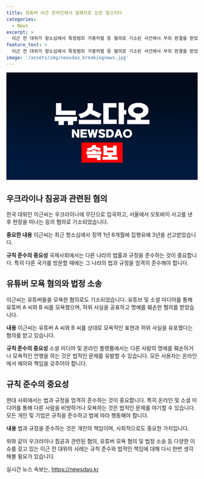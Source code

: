 ```yaml
---
title: 유튜버 이근 온라인에서 실패자로 논란 일으키다
categories:
  - News
excerpt: >
  이근 전 대위가 항소심에서 특정범죄 가중처벌 등 혐의로 기소된 사건에서 무죄 판결을 받았으며, 유튜버를 모욕한 혐의로는 벌금형이 선고되었다. 또한, 우크라이나 침공 전쟁에 참여 및 사고 후 도주 혐의도 존재하며, 현재 2심 재판 중이다. 이에 대한 사건의 전개와 피고인의 주장 등이 화제가 되고 있다.
feature_text: >
  이근 전 대위가 항소심에서 특정범죄 가중처벌 등 혐의로 기소된 사건에서 무죄 판결을 받았으며, 유튜버를 모욕한 혐의로는 벌금형이 선고되었다. 또한, 우크라이나 침공 전쟁에 참여 및 사고 후 도주 혐의도 존재하며, 현재 2심 재판 중이다. 이에 대한 사건의 전개와 피고인의 주장 등이 화제가 되고 있다.
image: '/assets/img/newsdao_breakingnews.jpg'
---
```


<p><img src="/assets/img/newsdao_breakingnews.jpg" alt="firstkoreanews 속보" /></p>

<h2 data-ke-size="size26">우크라이나 침공과 관련된 혐의</h2>

<p>한국 대위인 이근씨는 우크라이나에 무단으로 입국하고, 서울에서 오토바이 사고를 낸 후 현장을 떠나는 등의 혐의로 기소되었습니다.</p>

<p><strong>중요한 내용</strong>
이근씨는 최근 항소심에서 징역 1년 6개월에 집행유예 3년을 선고받았습니다.</p>

<p><strong>규칙 준수의 중요성</strong>
국제사회에서는 다른 나라의 법률과 규정을 준수하는 것이 중요합니다. 특히 다른 국가를 방문할 때에는 그 나라의 법과 규정을 엄격히 준수해야 합니다.</p>

<h2 data-ke-size="size26">유튜버 모욕 혐의와 법정 소송</h2>

<p>이근씨는 유튜버들을 모욕한 혐의로도 기소되었습니다. 유튜브 및 소셜 미디어를 통해 유튜버 A 씨와 B 씨를 모욕했으며, 허위 사실을 공표하고 명예를 훼손한 혐의를 받았습니다.</p>

<p><strong>내용</strong>
이근씨는 유튜버 A 씨와 B 씨를 상대로 모욕적인 표현과 허위 사실을 유포했다는 혐의를 받고 있습니다.</p>

<p><strong>규칙 준수의 중요성</strong>
소셜 미디어 및 온라인 플랫폼에서는 다른 사람의 명예를 훼손하거나 모욕적인 언행을 하는 것은 법적인 문제를 유발할 수 있습니다. 모든 사용자는 온라인에서 예의와 책임을 갖추어야 합니다.</p>

<h2 data-ke-size="size26">규칙 준수의 중요성</h2>

<p>현대 사회에서는 법과 규정을 엄격히 준수하는 것이 중요합니다. 특히 온라인 및 소셜 미디어를 통해 다른 사람을 비방하거나 모욕하는 것은 법적인 문제를 야기할 수 있습니다. 모든 개인 및 기업은 규칙을 준수하고 법에 따라 행동해야 합니다.</p>

<p><strong>내용</strong>
법과 규정을 준수하는 것은 개인의 책임이며, 사회적으로도 중요한 가치입니다.</p>

<p>위와 같이 우크라이나 침공과 관련된 혐의, 유튜버 모욕 혐의 및 법정 소송 등 다양한 이슈를 갖고 있는 이근 전 대위의 사례는 규칙 준수와 법적인 책임에 대해 다시 한번 생각해볼 필요가 있습니다.</p>
실시간 뉴스 속보는, <a href="https://newsdao.kr" rel="dofollow">https://newsdao.kr</a>


